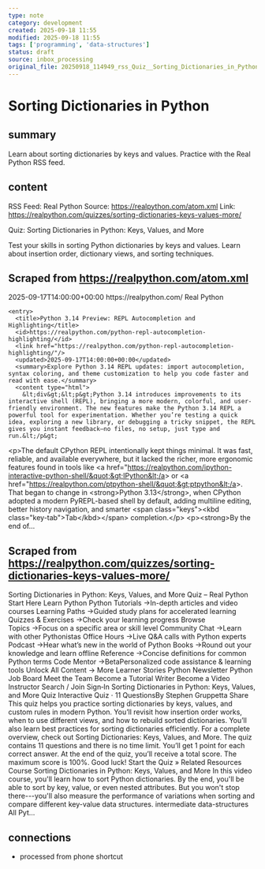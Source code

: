 ```yaml
---
type: note
category: development
created: 2025-09-18 11:55
modified: 2025-09-18 11:55
tags: ['programming', 'data-structures']
status: draft
source: inbox_processing
original_file: 20250918_114949_rss_Quiz__Sorting_Dictionaries_in_Python__Keys__Values.txt
---
```


# Sorting Dictionaries in Python

## summary
Learn about sorting dictionaries by keys and values. Practice with the Real Python RSS feed.

## content
RSS Feed: Real Python
Source: https://realpython.com/atom.xml
Link: https://realpython.com/quizzes/sorting-dictionaries-keys-values-more/

Quiz: Sorting Dictionaries in Python: Keys, Values, and More

Test your skills in sorting Python dictionaries by keys and values. Learn about insertion order, dictionary views, and sorting techniques.

## Scraped from https://realpython.com/atom.xml
<?xml version="1.0" encoding="utf-8"?>
<feed xmlns="http://www.w3.org/2005/Atom">

  <title>Real Python</title>
  <link href="https://realpython.com/atom.xml" rel="self"/>
  <link href="https://realpython.com/"/>
  <updated>2025-09-17T14:00:00+00:00</updated>
  <id>https://realpython.com/</id>
  <author>
    <name>Real Python</name>
  </author>

  
    <entry>
      <title>Python 3.14 Preview: REPL Autocompletion and Highlighting</title>
      <id>https://realpython.com/python-repl-autocompletion-highlighting/</id>
      <link href="https://realpython.com/python-repl-autocompletion-highlighting/"/>
      <updated>2025-09-17T14:00:00+00:00</updated>
      <summary>Explore Python 3.14 REPL updates: import autocompletion, syntax coloring, and theme customization to help you code faster and read with ease.</summary>
      <content type="html">
        &lt;div&gt;&lt;p&gt;Python 3.14 introduces improvements to its interactive shell (REPL), bringing a more modern, colorful, and user-friendly environment. The new features make the Python 3.14 REPL a powerful tool for experimentation. Whether you’re testing a quick idea, exploring a new library, or debugging a tricky snippet, the REPL gives you instant feedback—no files, no setup, just type and run.&lt;/p&gt;
&lt;p&gt;The default CPython REPL intentionally kept things minimal. It was fast, reliable, and available everywhere, but it lacked the richer, more ergonomic features found in tools like &lt;a href=&quot;https://realpython.com/ipython-interactive-python-shell/&quot;&gt;IPython&lt;/a&gt; or &lt;a href=&quot;https://realpython.com/ptpython-shell/&quot;&gt;ptpython&lt;/a&gt;. That began to change in &lt;strong&gt;Python 3.13&lt;/strong&gt;, when CPython adopted a modern PyREPL-based shell by default, adding multiline editing, better history navigation, and smarter &lt;span class=&quot;keys&quot;&gt;&lt;kbd class=&quot;key-tab&quot;&gt;Tab&lt;/kbd&gt;&lt;/span&gt; completion.&lt;/p&gt;
&lt;p&gt;&lt;strong&gt;By the end of...


## Scraped from https://realpython.com/quizzes/sorting-dictionaries-keys-values-more/
Sorting Dictionaries in Python: Keys, Values, and More Quiz – Real Python Start&nbsp;Here Learn Python Python Tutorials&nbsp;→In-depth articles and video courses Learning Paths&nbsp;→Guided study plans for accelerated learning Quizzes & Exercises&nbsp;→Check your learning progress Browse Topics&nbsp;→Focus on a specific area or skill level Community Chat&nbsp;→Learn with other Pythonistas Office Hours&nbsp;→Live Q&A calls with Python experts Podcast&nbsp;→Hear what’s new in the world of Python Books&nbsp;→Round out your knowledge and learn offline Reference&nbsp;→Concise definitions for common Python terms Code Mentor&nbsp;→BetaPersonalized code assistance &amp; learning tools Unlock All Content&nbsp;→ More Learner Stories Python Newsletter Python Job Board Meet the Team Become a Tutorial Writer Become a Video Instructor Search / Join Sign&#8209;In Sorting Dictionaries in Python: Keys, Values, and More Quiz Interactive Quiz ⋅ 11 QuestionsBy Stephen Gruppetta Share This quiz helps you practice sorting dictionaries by keys, values, and custom rules in modern Python. You&rsquo;ll revisit how insertion order works, when to use different views, and how to rebuild sorted dictionaries. You&rsquo;ll also learn best practices for sorting dictionaries efficiently. For a complete overview, check out Sorting Dictionaries: Keys, Values, and More. The quiz contains 11 questions and there is no time limit. You&rsquo;ll get 1 point for each correct answer. At the end of the quiz, you&rsquo;ll receive a total score. The maximum score is 100%. Good luck! Start the Quiz » Related Resources Course Sorting Dictionaries in Python: Keys, Values, and More In this video course, you&#x27;ll learn how to sort Python dictionaries. By the end, you&#x27;ll be able to sort by key, value, or even nested attributes. But you won&#x27;t stop there---you&#x27;ll also measure the performance of variations when sorting and compare different key-value data structures. intermediate data-structures All Pyt...


## connections
- processed from phone shortcut
